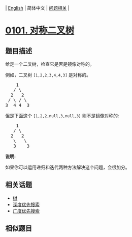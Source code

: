 
| [English](README_EN.md) | 简体中文 | [问题相关](QUESTION.md) |
# [0101. 对称二叉树](https://leetcode-cn.com/problems/symmetric-tree/)
## 题目描述
<p>给定一个二叉树，检查它是否是镜像对称的。</p>

<p>例如，二叉树&nbsp;<code>[1,2,2,3,4,4,3]</code> 是对称的。</p>

<pre>    1
   / \
  2   2
 / \ / \
3  4 4  3
</pre>

<p>但是下面这个&nbsp;<code>[1,2,2,null,3,null,3]</code> 则不是镜像对称的:</p>

<pre>    1
   / \
  2   2
   \   \
   3    3
</pre>

<p><strong>说明:</strong></p>

<p>如果你可以运用递归和迭代两种方法解决这个问题，会很加分。</p>

## 相关话题
- [树](https://leetcode-cn.com/tag/tree)
- [深度优先搜索](https://leetcode-cn.com/tag/depth-first-search)
- [广度优先搜索](https://leetcode-cn.com/tag/breadth-first-search)
## 相似题目

